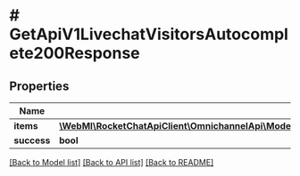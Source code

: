 # # GetApiV1LivechatVisitorsAutocomplete200Response

## Properties

Name | Type | Description | Notes
------------ | ------------- | ------------- | -------------
**items** | [**\WebMI\RocketChatApiClient\OmnichannelApi\Model\GetApiV1LivechatVisitorsAutocomplete200ResponseItemsInner[]**](GetApiV1LivechatVisitorsAutocomplete200ResponseItemsInner.md) |  | [optional]
**success** | **bool** |  | [optional]

[[Back to Model list]](../../README.md#models) [[Back to API list]](../../README.md#endpoints) [[Back to README]](../../README.md)
